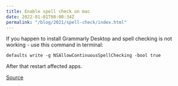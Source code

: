 ```yaml
---
title: Enable spell check on mac
date: 2022-01-01T08:00:34Z
permalink: "/blog/2021/spell-check/index.html"
---
```


If you happen to install Grammarly Desktop and spell checking is not working - use this command in terminal:

```shell
defaults write -g NSAllowContinuousSpellChecking -bool true
```

After that restart affected apps.

[Source](https://talk.macpowerusers.com/t/grammarly-now-supports-native-mac-apps/26304/38)
